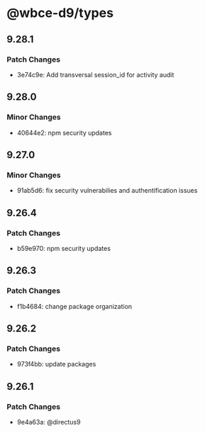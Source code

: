 # @wbce-d9/types

## 9.28.1

### Patch Changes

- 3e74c9e: Add transversal session_id for activity audit

## 9.28.0

### Minor Changes

- 40644e2: npm security updates

## 9.27.0

### Minor Changes

- 91ab5d6: fix security vulnerabilies and authentification issues

## 9.26.4

### Patch Changes

- b59e970: npm security updates

## 9.26.3

### Patch Changes

- f1b4684: change package organization

## 9.26.2

### Patch Changes

- 973f4bb: update packages

## 9.26.1

### Patch Changes

- 9e4a63a: @directus9

